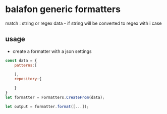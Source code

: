 # balafon generic formatters


match : string or regex data - if string will be converted to regex with i case

## usage

- create a formatter with a json settings

```js
const data = {
    patterns:[

    ],
    repository:{

    }
}
let formatter = Formatters.CreateFrom(data);

let output = formatter.format([...]);

```


